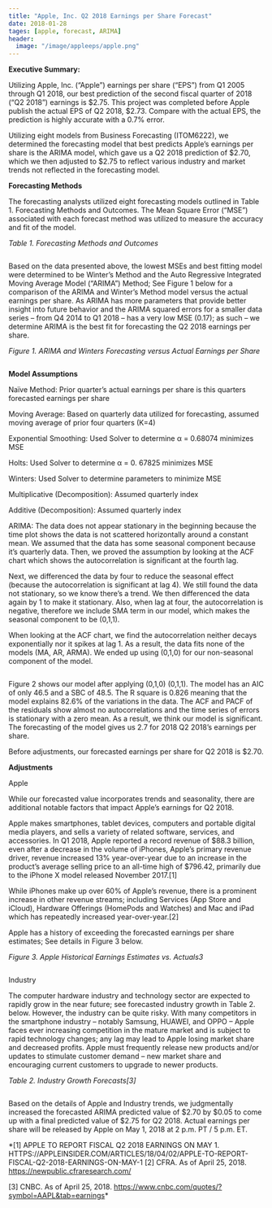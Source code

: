 ```yaml
---
title: "Apple, Inc. Q2 2018 Earnings per Share Forecast"
date: 2018-01-28
tages: [apple, forecast, ARIMA]
header:
  image: "/image/appleeps/apple.png"
---
```

**Executive Summary:**

Utilizing Apple, Inc. (“Apple”) earnings per share (“EPS”) from Q1 2005 through Q1 2018, our best prediction of the second fiscal quarter of 2018 (“Q2 2018”) earnings is $2.75. This project was completed before Apple publish the actual EPS of Q2 2018, $2.73. Compare with the actual EPS, the prediction is highly accurate with a 0.7% error.

Utilizing eight models from Business Forecasting (ITOM6222), we determined the forecasting model that best predicts Apple’s earnings per share is the ARIMA model, which gave us a Q2 2018 prediction of $2.70, which we then adjusted to $2.75 to reflect various industry and market trends not reflected in the forecasting model.

**Forecasting Methods**

The forecasting analysts utilized eight forecasting models outlined in Table 1. Forecasting Methods and Outcomes.  The Mean Square Error (“MSE”) associated with each forecast method was utilized to measure the accuracy and fit of the model.

*Table 1. Forecasting Methods and Outcomes*

<img src="{{ site.url }}{{ site.baseurl }}/images/mse.png" alt="">

Based on the data presented above, the lowest MSEs and best fitting model were determined to be Winter’s Method and the Auto Regressive Integrated Moving Average Model (“ARIMA”) Method; See Figure 1 below for a comparison of the ARIMA and Winter’s Method model versus the actual earnings per share.  As ARIMA has more parameters that provide better insight into future behavior and the ARIMA squared errors for a smaller data series – from Q4 2014 to Q1 2018 – has a very low MSE (0.17); as such – we determine ARIMA is the best fit for forecasting the Q2 2018 earnings per share.

*Figure 1. ARIMA and Winters Forecasting versus Actual Earnings per Share*

<img src="{{ site.url }}{{ site.baseurl }}/images/forecast.png" alt="">

**Model Assumptions**

Naïve Method: Prior quarter’s actual earnings per share is this quarters forecasted earnings per share

Moving Average: Based on quarterly data utilized for forecasting, assumed moving average of prior four quarters (K=4)

Exponential Smoothing: Used Solver to determine α = 0.68074 minimizes MSE

Holts: Used Solver to determine α = 0. 67825 minimizes MSE

Winters: Used Solver to determine parameters to minimize MSE

Multiplicative (Decomposition): Assumed quarterly index

Additive (Decomposition): Assumed quarterly index

ARIMA: The data does not appear stationary in the beginning because the time plot shows the data is not scattered horizontally around a constant mean. We assumed that the data has some seasonal component because it’s quarterly data. Then, we proved the assumption by looking at the ACF chart which shows the autocorrelation is significant at the fourth lag.

Next, we differenced the data by four to reduce the seasonal effect (because the autocorrelation is significant at lag 4). We still found the data not stationary, so we know there’s a trend. We then differenced the data again by 1 to make it stationary. Also, when lag at four, the autocorrelation is negative, therefore we include SMA term in our model, which makes the seasonal component to be (0,1,1).

When looking at the ACF chart, we find the autocorrelation neither decays exponentially nor it spikes at lag 1. As a result, the data fits none of the models (MA, AR, ARMA). We ended up using (0,1,0) for our non-seasonal component of the model.

<img src="{{ site.url }}{{ site.baseurl }}/images/arima.png" alt="">

Figure 2 shows our model after applying (0,1,0) (0,1,1). The model has an AIC of only 46.5 and a SBC of 48.5. The R square is 0.826 meaning that the model explains 82.6% of the variations in the data. The ACF and PACF of the residuals show almost no autocorrelations and the time series of errors is stationary with a zero mean. As a result, we think our model is significant. The forecasting of the model gives us 2.7 for 2018 Q2 2018’s earnings per share.

Before adjustments, our forecasted earnings per share for Q2 2018 is $2.70.

**Adjustments**

Apple

While our forecasted value incorporates trends and seasonality, there are additional notable factors that impact Apple’s earnings for Q2 2018.

Apple makes smartphones, tablet devices, computers and portable digital media players, and sells a variety of related software, services, and accessories.  In Q1 2018, Apple reported a record revenue of $88.3 billion, even after a decrease in the volume of iPhones, Apple’s primary revenue driver, revenue increased 13% year-over-year due to an increase in the product’s average selling price to an all-time high of $796.42, primarily due to the iPhone X model released November 2017.[1]

While iPhones make up over 60% of Apple’s revenue, there is a prominent increase in other revenue streams; including Services (App Store and iCloud), Hardware Offerings (HomePods and Watches) and Mac and iPad which has repeatedly increased year-over-year.[2]

Apple has a history of exceeding the forecasted earnings per share estimates; See details in Figure 3 below.

*Figure 3. Apple Historical Earnings Estimates vs. Actuals3*

<img src="{{ site.url }}{{ site.baseurl }}/images/history.png" alt="">

Industry

The computer hardware industry and technology sector are expected to rapidly grow in the near future; see forecasted industry growth in Table 2. below.  However, the industry can be quite risky.  With many competitors in the smartphone industry – notably Samsung, HUAWEI, and OPPO – Apple faces ever increasing competition in the mature market and is subject to rapid technology changes; any lag may lead to Apple losing market share and decreased profits.  Apple must frequently release new products and/or updates to stimulate customer demand – new market share and encouraging current customers to upgrade to newer products.

*Table 2. Industry Growth Forecasts[3]*

<img src="{{ site.url }}{{ site.baseurl }}/images/industry.png" alt="">

Based on the details of Apple and Industry trends, we judgmentally increased the forecasted ARIMA predicted value of $2.70 by $0.05 to come up with a final predicted value of $2.75 for Q2 2018.  Actual earnings per share will be released by Apple on May 1, 2018 at 2 p.m. PT / 5 p.m. ET.

*[1] APPLE TO REPORT FISCAL Q2 2018 EARNINGS ON MAY 1. HTTPS://APPLEINSIDER.COM/ARTICLES/18/04/02/APPLE-TO-REPORT-FISCAL-Q2-2018-EARNINGS-ON-MAY-1
[2] CFRA. As of April 25, 2018. https://newpublic.cfraresearch.com/

[3] CNBC. As of April 25, 2018. https://www.cnbc.com/quotes/?symbol=AAPL&tab=earnings*

